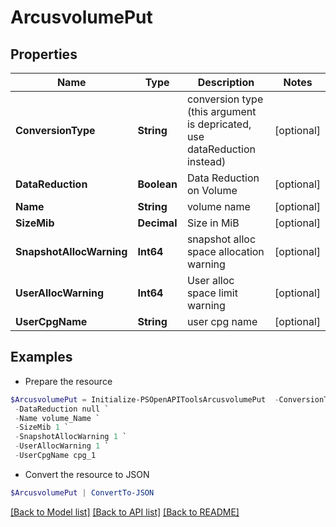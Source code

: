 # ArcusvolumePut
## Properties

Name | Type | Description | Notes
------------ | ------------- | ------------- | -------------
**ConversionType** | **String** | conversion type (this argument is depricated, use dataReduction instead) | [optional] 
**DataReduction** | **Boolean** | Data Reduction on Volume | [optional] 
**Name** | **String** | volume name | [optional] 
**SizeMib** | **Decimal** | Size in MiB | [optional] 
**SnapshotAllocWarning** | **Int64** | snapshot alloc space allocation warning | [optional] 
**UserAllocWarning** | **Int64** | User alloc space limit warning | [optional] 
**UserCpgName** | **String** | user cpg name | [optional] 

## Examples

- Prepare the resource
```powershell
$ArcusvolumePut = Initialize-PSOpenAPIToolsArcusvolumePut  -ConversionType CONVERSIONTYPE_THIN `
 -DataReduction null `
 -Name volume_Name `
 -SizeMib 1 `
 -SnapshotAllocWarning 1 `
 -UserAllocWarning 1 `
 -UserCpgName cpg_1
```

- Convert the resource to JSON
```powershell
$ArcusvolumePut | ConvertTo-JSON
```

[[Back to Model list]](../README.md#documentation-for-models) [[Back to API list]](../README.md#documentation-for-api-endpoints) [[Back to README]](../README.md)

